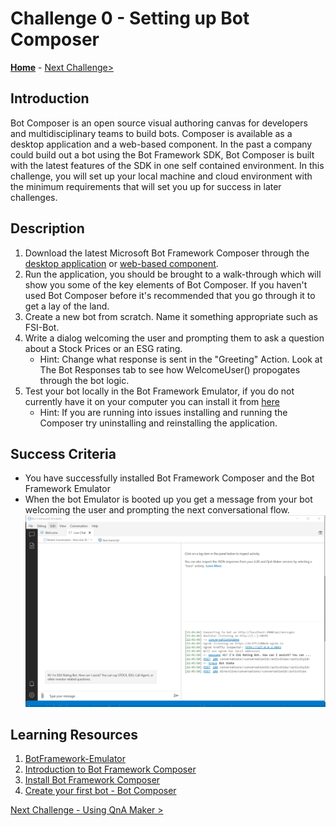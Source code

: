 # Challenge 0 - Setting up Bot Composer
**[Home](../README.md)** - [Next Challenge>](./Challenge1-QnA.md)
## Introduction

Bot Composer is an open source visual authoring canvas for developers and multidisciplinary teams to build bots. Composer is available as a desktop application and a web-based component. In the past a company could build out a bot using the Bot Framework SDK, Bot Composer is built with the latest features of the SDK in one self contained environment. In this challenge, you will set up your local machine and cloud environment with the minimum requirements that will set you up for success in later challenges. 

## Description
1. Download the latest Microsoft Bot Framework Composer through the [desktop application](https://github.com/microsoft/BotFramework-Composer/releases/latest) or [web-based component](https://github.com/microsoft/BotFramework-Composer). 
2. Run the application, you should be brought to a walk-through which will show you some of the key elements of Bot Composer. If you haven't used Bot Composer before it's recommended that you go through it to get a lay of the land.
3. Create a new bot from scratch. Name it something appropriate such as FSI-Bot. 
4. Write a dialog welcoming the user and prompting them to ask a question about a Stock Prices or an ESG rating.
    - Hint: Change what response is sent in the "Greeting" Action. Look at The Bot Responses tab to see how WelcomeUser() propogates through the bot logic.
5. Test your bot locally in the Bot Framework Emulator, if you do not currently have it on your computer you can install it from [here](https://github.com/Microsoft/BotFramework-Emulator/blob/master/README.md)
    - Hint: If you are running into issues installing and running the Composer try uninstalling and reinstalling the application.

## Success Criteria
- You have successfully installed Bot Framework Composer and the Bot Framework Emulator
- When the bot Emulator is booted up you get a message from your bot welcoming the user and prompting the next conversational flow.
![Sample](./Images/Ch0-1.JPG)

## Learning Resources
1. [BotFramework-Emulator](https://github.com/Microsoft/BotFramework-Emulator/blob/master/README.md)
2. [Introduction to Bot Framework Composer](https://docs.microsoft.com/en-us/composer/introduction)
3. [Install Bot Framework Composer](https://docs.microsoft.com/en-us/composer/install-composer)
4. [Create your first bot - Bot Composer](https://docs.microsoft.com/en-us/composer/quickstart-create-bot)



[Next Challenge - Using QnA Maker >](./Challenge1-QnA.md)
